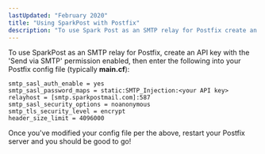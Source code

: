 ```yaml
---
lastUpdated: "February 2020"
title: "Using SparkPost with Postfix"
description: "To use Spark Post as an SMTP relay for Postfix create an API key with the Send via SMTP permission enabled then enter the following into your Postfix config file typically main cf smtpsaslauth enable yes smtpsaslpasswordmaps static SMTP Injection your API key relayhost smtp sparkpostmail com 587 smtpsaslsecurity options..."
---
```


To use SparkPost as an SMTP relay for Postfix, create an API key with the 'Send via SMTP' permission enabled, then enter the following into your Postfix config file (typically **main.cf**):

```
smtp_sasl_auth_enable = yes 
smtp_sasl_password_maps = static:SMTP_Injection:<your API key>
relayhost = [smtp.sparkpostmail.com]:587
smtp_sasl_security_options = noanonymous 
smtp_tls_security_level = encrypt
header_size_limit = 4096000
```

Once you've modified your config file per the above, restart your Postfix server and you should be good to go!

